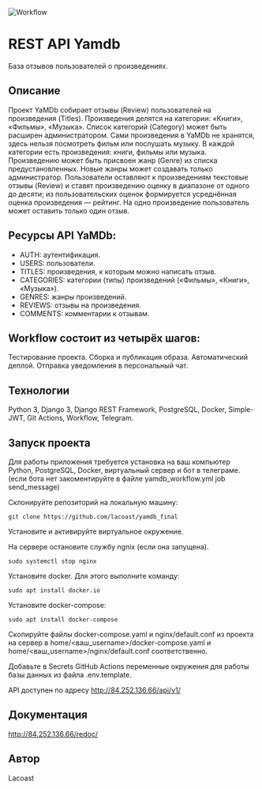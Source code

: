 ![Workflow](https://github.com/lacoast/yamdb_final/actions/workflows/yamdb_workflow.yml/badge.svg?event=push)
# REST API Yamdb
База отзывов пользователей о произведениях.
## Описание
Проект YaMDb собирает отзывы (Review) пользователей на произведения (Titles). Произведения делятся на категории: «Книги», «Фильмы», «Музыка». Список категорий (Category) может быть расширен администратором.
Сами произведения в YaMDb не хранятся, здесь нельзя посмотреть фильм или послушать музыку.
В каждой категории есть произведения: книги, фильмы или музыка.
Произведению может быть присвоен жанр (Genre) из списка предустановленных. Новые жанры может создавать только администратор.
Пользователи оставляют к произведениям текстовые отзывы (Review) и ставят произведению оценку в диапазоне от одного до десяти; из пользовательских оценок формируется усреднённая оценка произведения — рейтинг. На одно произведение пользователь может оставить только один отзыв.


## Ресурсы API YaMDb:
* AUTH: аутентификация.
* USERS: пользователи.
* TITLES: произведения, к которым можно написать отзыв.
* CATEGORIES: категории (типы) произведений («Фильмы», «Книги», «Музыка»).
* GENRES: жанры произведений.
* REVIEWS: отзывы на произведения.
* COMMENTS: комментарии к отзывам.

## Workflow состоит из четырёх шагов:
Тестирование проекта.
Сборка и публикация образа.
Автоматический деплой.
Отправка уведомления в персональный чат.

## Технологии
Python 3, Django 3, Django REST Framework, PostgreSQL, Docker, Simple-JWT, Git Actions, Workflow, Telegram.

## Запуск проекта
Для работы приложения требуется установка на ваш компьютер Python, PostgreSQL, Docker, виртуальный сервер и бот в телеграме.
(если бота нет закоментируйте в файле yamdb_workflow.yml job send_message) 

Склонируйте репозиторий на локальную машину:
```shell
git clone https://github.com/lacoast/yamdb_final
```
Установите и активируйте виртуальное окружение.

На сервере остановите службу ngnix (если она запущена).
```shell
sudo systemctl stop nginx 
```
Установите docker. Для этого выполните команду:
```shell
sudo apt install docker.io 
```
Установите docker-compose:
```shell
sudo apt install docker-compose
```
Скопируйте файлы docker-compose.yaml и nginx/default.conf из проекта на сервер в home/<ваш_username>/docker-compose.yaml и home/<ваш_username>/nginx/default.conf соответственно.

Добавьте в Secrets GitHub Actions переменные окружения для работы базы данных из файла .env.template.

API доступен по адресу http://84.252.136.66/api/v1/

## Документация
http://84.252.136.66/redoc/


## Автор
Lacoast